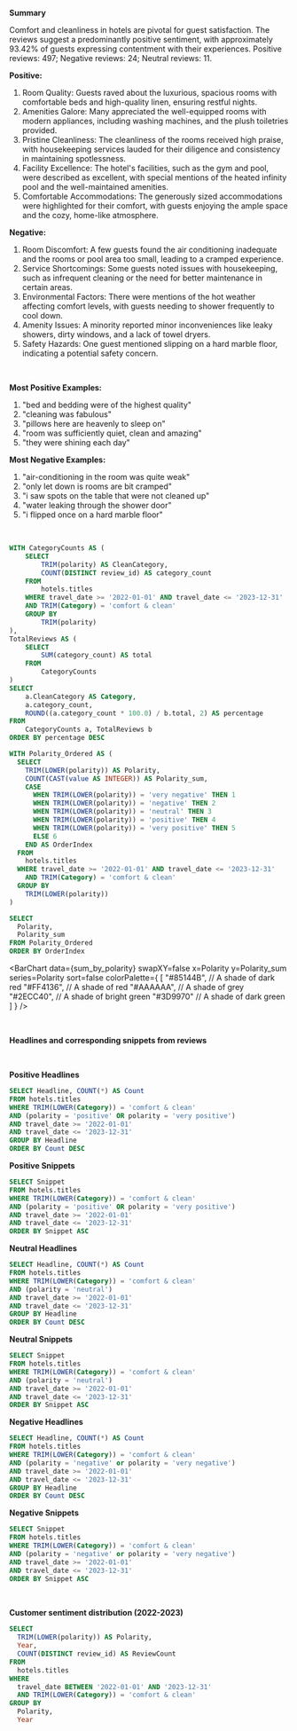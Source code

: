 

**Summary**

Comfort and cleanliness in hotels are pivotal for guest satisfaction. The reviews suggest a predominantly positive sentiment, with approximately 93.42% of guests expressing contentment with their experiences. Positive reviews: 497; Negative reviews: 24; Neutral reviews: 11.

 

**Positive:**

1. Room Quality: Guests raved about the luxurious, spacious rooms with comfortable beds and
high-quality linen, ensuring restful nights.
2. Amenities Galore: Many appreciated the well-equipped rooms with modern appliances, including
washing machines, and the plush toiletries provided.
3. Pristine Cleanliness: The cleanliness of the rooms received high praise, with housekeeping services
lauded for their diligence and consistency in maintaining spotlessness.
4. Facility Excellence: The hotel's facilities, such as the gym and pool, were described as excellent, with
special mentions of the heated infinity pool and the well-maintained amenities.
5. Comfortable Accommodations: The generously sized accommodations were highlighted for their
comfort, with guests enjoying the ample space and the cozy, home-like atmosphere.

**Negative:**

1. Room Discomfort: A few guests found the air conditioning inadequate and the rooms or pool area too
small, leading to a cramped experience.
2. Service Shortcomings: Some guests noted issues with housekeeping, such as infrequent cleaning or
the need for better maintenance in certain areas.
3. Environmental Factors: There were mentions of the hot weather affecting comfort levels, with guests
needing to shower frequently to cool down.
4. Amenity Issues: A minority reported minor inconveniences like leaky showers, dirty windows, and a
lack of towel dryers.
5. Safety Hazards: One guest mentioned slipping on a hard marble floor, indicating a potential safety
concern.

<br>

**Most Positive Examples:**

1. "bed and bedding were of the highest quality"
2. "cleaning was fabulous"
3. "pillows here are heavenly to sleep on"
4. "room was sufficiently quiet, clean and amazing"
5. "they were shining each day"

 

**Most Negative Examples:**

1. "air-conditioning in the room was quite weak"
2. "only let down is rooms are bit cramped"
3. "i saw spots on the table that were not cleaned up"
4. "water leaking through the shower door"
5. "i flipped once on a hard marble floor"

<br>

```sql polarity_proportions
WITH CategoryCounts AS (
    SELECT
        TRIM(polarity) AS CleanCategory,
        COUNT(DISTINCT review_id) AS category_count
    FROM
        hotels.titles
    WHERE travel_date >= '2022-01-01' AND travel_date <= '2023-12-31'
    AND TRIM(Category) = 'comfort & clean'
    GROUP BY
        TRIM(polarity)
),
TotalReviews AS (
    SELECT
        SUM(category_count) AS total
    FROM
        CategoryCounts
)
SELECT
    a.CleanCategory AS Category,
    a.category_count,
    ROUND((a.category_count * 100.0) / b.total, 2) AS percentage
FROM
    CategoryCounts a, TotalReviews b
ORDER BY percentage DESC
```

```sql sum_by_polarity
WITH Polarity_Ordered AS (
  SELECT
    TRIM(LOWER(polarity)) AS Polarity,
    COUNT(CAST(value AS INTEGER)) AS Polarity_sum,
    CASE
      WHEN TRIM(LOWER(polarity)) = 'very negative' THEN 1
      WHEN TRIM(LOWER(polarity)) = 'negative' THEN 2
      WHEN TRIM(LOWER(polarity)) = 'neutral' THEN 3
      WHEN TRIM(LOWER(polarity)) = 'positive' THEN 4
      WHEN TRIM(LOWER(polarity)) = 'very positive' THEN 5
      ELSE 6
    END AS OrderIndex
  FROM
    hotels.titles
  WHERE travel_date >= '2022-01-01' AND travel_date <= '2023-12-31'
    AND TRIM(Category) = 'comfort & clean'
  GROUP BY
    TRIM(LOWER(polarity))
)

SELECT
  Polarity,
  Polarity_sum
FROM Polarity_Ordered
ORDER BY OrderIndex

```

<BarChart 
    data={sum_by_polarity} 
    swapXY=false
    x=Polarity
    y=Polarity_sum 
    series=Polarity
    sort=false
    colorPalette={
        [
        "#85144B", // A shade of dark red
        "#FF4136", // A shade of red
        "#AAAAAA", // A shade of grey
        "#2ECC40", // A shade of bright green
        "#3D9970"  // A shade of dark green
        ]
    }
/>

<br>

**Headlines and corresponding snippets from reviews**

<br>

**Positive Headlines**
```sql positive_headlines
SELECT Headline, COUNT(*) AS Count
FROM hotels.titles
WHERE TRIM(LOWER(Category)) = 'comfort & clean'
AND (polarity = 'positive' OR polarity = 'very positive')
AND travel_date >= '2022-01-01' 
AND travel_date <= '2023-12-31'
GROUP BY Headline
ORDER BY Count DESC
```
<DataTable data="{positive_headlines}" search="true" rows=40 rowShading=true/>

**Positive Snippets**
```sql positive_snippets
SELECT Snippet
FROM hotels.titles
WHERE TRIM(LOWER(Category)) = 'comfort & clean'
AND (polarity = 'positive' OR polarity = 'very positive')
AND travel_date >= '2022-01-01' 
AND travel_date <= '2023-12-31'
ORDER BY Snippet ASC
```

<DataTable data="{positive_snippets}" search="true" rows=15 rowShading=true/>

**Neutral Headlines**
```sql neutral_headlines
SELECT Headline, COUNT(*) AS Count
FROM hotels.titles
WHERE TRIM(LOWER(Category)) = 'comfort & clean'
AND (polarity = 'neutral')
AND travel_date >= '2022-01-01' 
AND travel_date <= '2023-12-31'
GROUP BY Headline
ORDER BY Count DESC
```
<DataTable data="{neutral_headlines}" search="true" rows=40 rowShading=true/>

**Neutral Snippets**
```sql neutral_snippets
SELECT Snippet
FROM hotels.titles
WHERE TRIM(LOWER(Category)) = 'comfort & clean'
AND (polarity = 'neutral')
AND travel_date >= '2022-01-01' 
AND travel_date <= '2023-12-31'
ORDER BY Snippet ASC
```

<DataTable data="{neutral_snippets}" search="true" rows=15 rowShading=true/>

**Negative Headlines**
```sql negative_headlines
SELECT Headline, COUNT(*) AS Count
FROM hotels.titles
WHERE TRIM(LOWER(Category)) = 'comfort & clean'
AND (polarity = 'negative' or polarity = 'very negative')
AND travel_date >= '2022-01-01' 
AND travel_date <= '2023-12-31'
GROUP BY Headline
ORDER BY Count DESC
```
<DataTable data="{negative_headlines}" search="true" rows=40 rowShading=true/>

**Negative Snippets**
```sql negative_snippets
SELECT Snippet
FROM hotels.titles
WHERE TRIM(LOWER(Category)) = 'comfort & clean'
AND (polarity = 'negative' or polarity = 'very negative')
AND travel_date >= '2022-01-01' 
AND travel_date <= '2023-12-31'
ORDER BY Snippet ASC
```

<DataTable data="{negative_snippets}" search="true" rows=15 rowShading=true/>

<br>

**Customer sentiment distribution (2022-2023)**

```sql sentiment_distribution
SELECT
  TRIM(LOWER(polarity)) AS Polarity,
  Year,
  COUNT(DISTINCT review_id) AS ReviewCount
FROM
  hotels.titles
WHERE
  travel_date BETWEEN '2022-01-01' AND '2023-12-31'
  AND TRIM(LOWER(Category)) = 'comfort & clean'
GROUP BY
  Polarity,
  Year

```

<BarChart 
    data={sentiment_distribution} 
    x="Polarity" 
    y="ReviewCount"
    series="Year" 
    groupBy="Year" 
    type="grouped"
/>